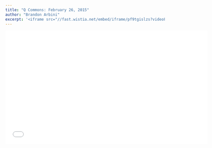 ```yaml
---
title: "Q Commons: February 26, 2015"
author: "Brandon Arbini"
excerpt: '<iframe src="//fast.wistia.net/embed/iframe/pf9tgislzs?videoFoam=true" allowtransparency="true" frameborder="0" scrolling="no" class="wistia_embed" name="wistia_embed" allowfullscreen mozallowfullscreen webkitallowfullscreen oallowfullscreen msallowfullscreen width="640" height="360"></iframe><script src="//fast.wistia.net/assets/external/E-v1.js"></script>'
---
```


<iframe src="//fast.wistia.net/embed/iframe/pf9tgislzs?videoFoam=true" allowtransparency="true" frameborder="0" scrolling="no" class="wistia_embed" name="wistia_embed" allowfullscreen mozallowfullscreen webkitallowfullscreen oallowfullscreen msallowfullscreen width="640" height="360"></iframe><script src="//fast.wistia.net/assets/external/E-v1.js"></script>
